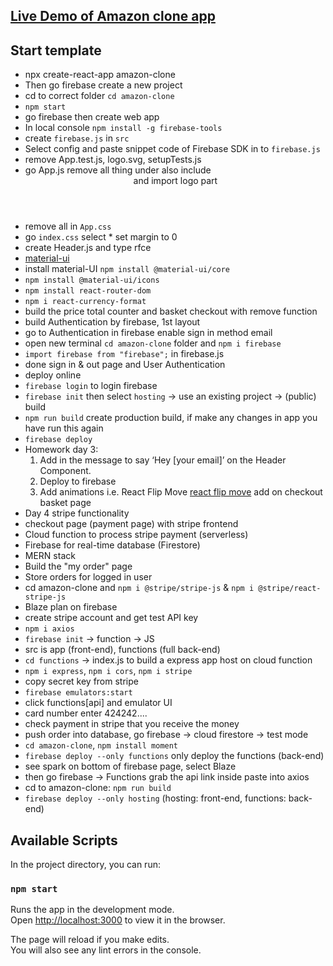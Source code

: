 ## [Live Demo of Amazon clone app](https://challenge-7eb5d.web.app/)
## Start template

- npx create-react-app amazon-clone
- Then go firebase create a new project
- cd to correct folder `cd amazon-clone`
- `npm start`
- go firebase then create web app
- In local console `npm install -g firebase-tools`
- create `firebase.js` in `src`
- Select config and paste snippet code of Firebase SDK in to `firebase.js`
- remove App.test.js, logo.svg, setupTests.js
- go App.js remove all thing under also include <header> and import logo part
- remove all in `App.css`
- go `index.css` select \* set margin to 0
- create Header.js and type rfce
- [material-ui](https://material-ui.com/)
- install material-UI `npm install @material-ui/core`
- `npm install @material-ui/icons`
- `npm install react-router-dom`
- `npm i react-currency-format`
- build the price total counter and basket checkout with remove function
- build Authentication by firebase, 1st layout
- go to Authentication in firebase enable sign in method email
- open new terminal `cd amazon-clone` folder and `npm i firebase`
- `import firebase from "firebase";` in firebase.js
- done sign in & out page and User Authentication
- deploy online
- `firebase login` to login firebase
- `firebase init` then select `hosting` -> use an existing project -> (public) build
- `npm run build` create production build, if make any changes in app you have run this again
- `firebase deploy`
- Homework day 3:
  1. Add in the message to say ‘Hey [your email]’ on the Header Component.
  2. Deploy to firebase
  3. Add animations i.e. React Flip Move [react flip move](https://github.com/joshwcomeau/react-flip-move) add on checkout basket page
- Day 4 stripe functionality
- checkout page (payment page) with stripe frontend
- Cloud function to process stripe payment (serverless)
- Firebase for real-time database (Firestore)
- MERN stack
- Build the "my order" page
- Store orders for logged in user
- cd amazon-clone and `npm i @stripe/stripe-js` & `npm i @stripe/react-stripe-js`
- Blaze plan on firebase
- create stripe account and get test API key
- `npm i axios`
- `firebase init` -> function -> JS
- src is app (front-end), functions (full back-end)
- `cd functions` -> index.js to build a express app host on cloud function
- `npm i express`, `npm i cors`, `npm i stripe`
- copy secret key from stripe
- `firebase emulators:start`
- click functions[api] and emulator UI
- card number enter 424242....
- check payment in stripe that you receive the money
- push order into database, go firebase -> cloud firestore -> test mode
- `cd amazon-clone`, `npm install moment`
- `firebase deploy --only functions` only deploy the functions (back-end)
- see spark on bottom of firebase page, select Blaze
- then go firebase -> Functions grab the api link inside paste into axios
- cd to amazon-clone: `npm run build`
- `firebase deploy --only hosting` (hosting: front-end, functions: back-end)

## Available Scripts

In the project directory, you can run:

### `npm start`

Runs the app in the development mode.<br />
Open [http://localhost:3000](http://localhost:3000) to view it in the browser.

The page will reload if you make edits.<br />
You will also see any lint errors in the console.
